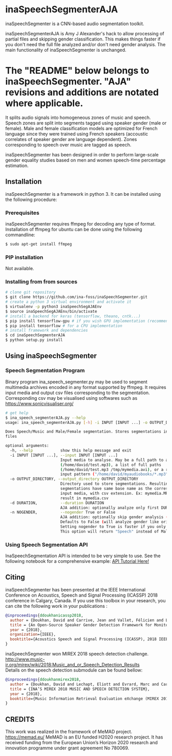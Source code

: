 # inaSpeechSegmenterAJA

inaSpeechSegmenter is a CNN-based audio segmentation toolkit.

inaSpeechSegmenterAJA is Amy J Alexander's hack to allow processing of partial files and skipping gender classification.
This makes things faster if you don't need the full file analyzed and/or don't need gender analysis.
The main functionality of inaSpeechSegmenter is unchanged.

# The "README" below belongs to inaSpeechSegmenter.  "AJA" revisions and additions are notated where applicable.

It splits audio signals into homogeneous zones of music and speech.
Speech zones are split into segments tagged using speaker gender (male or female).
Male and female classification models are optimized for French language since they were trained using French speakers (accoustic correlates of speaker gender are language dependent).
Zones corresponding to speech over music are tagged as speech.


inaSpeechSegmenter has been designed in order to perform large-scale gender equality studies based on men and women speech-time percentage estimation.

## Installation

inaSpeechSegmenter is a framework in python 3.
It can be installed using the following procedure:

### Prerequisites

inaSpeechSegmenter requires ffmpeg for decoding any type of format.
Installation of ffmpeg for ubuntu can be done using the following commandline:
```bash
$ sudo apt-get install ffmpeg
```
### PIP installation
Not available.

### Installing from from sources

```bash
# clone git repository
$ git clone https://github.com/ina-foss/inaSpeechSegmenter.git
# create a python 3 virtual environment and activate it
$ virtualenv -p python3 inaSpeechSegAJAEnv
$ source inaSpeechSegAJAEnv/bin/activate
# install a backend for keras (tensorflow, theano, cntk...)
$ pip install tensorflow-gpu # if you wish GPU implementation (recommended)
$ pip install tensorflow # for a CPU implementation
# install framework and dependencies
$ cd inaSpeechSegmenterAJA
$ python setup.py install
```

## Using inaSpeechSegmenter

### Speech Segmentation Program
Binary program ina_speech_segmenter.py may be used to segment multimedia archives encoded in any format supported by ffmpeg. It requires input media and output csv files corresponding to the segmentation. Corresponding csv may be visualised using softwares such as https://www.sonicvisualiser.org/
```bash
# get help
$ ina_speech_segmenterAJA.py --help
usage: ina_speech_segmenterAJA.py [-h] -i INPUT [INPUT ...] -o OUTPUT_DIRECTORY

Does Speech/Music and Male/Female segmentation. Stores segmentations into CSV
files

optional arguments:
  -h, --help            show this help message and exit
  -i INPUT [INPUT ...], --input INPUT [INPUT ...]
                        Input media to analyse. May be a full path to a media
                        (/home/david/test.mp3), a list of full paths
                        (/home/david/test.mp3 /tmp/mymedia.avi), or a regex
                        input pattern ("/home/david/myaudiobooks/*.mp3")
  -o OUTPUT_DIRECTORY, --output_directory OUTPUT_DIRECTORY
                        Directory used to store segmentations. Resulting
                        segmentations have same base name as the corresponding
                        input media, with csv extension. Ex: mymedia.MPG will
                        result in mymedia.csv
  -d DURATION,          --duration DURATION
                        AJA addition: optionally analyze only first DURATION seconds of file
  -n NOGENDER,          --nogender True or False
                        AJA addition: optionally skip gender analysis (-n True)
                        Defaults to False (will analyze gender like original package)
                        Setting nogender to True is faster if you only want to know Speech vs Music.
                        This option will return "Speech" instead of Male/Female                        
```
### Using Speech Segmentation API

InaSpeechSegmentation API is intended to be very simple to use.
See the following notebook for a comprehensive example: [API Tutorial Here!](API_Tutorial.ipynb)

## Citing

inaSpeechSegmenter has been presented at the IEEE International Conference on Acoustics, Speech and Signal Processing (ICASSP) 2018 conference in Calgary, Canada. If you use this toolbox in your research, you can cite the following work in your publications :


```bibtex
@inproceedings{ddoukhanicassp2018,
  author = {Doukhan, David and Carrive, Jean and Vallet, Félicien and Larcher, Anthony and Meignier, Sylvain},
  title = {An Open-Source Speaker Gender Detection Framework for Monitoring Gender Equality},
  year = {2018},
  organization={IEEE},
  booktitle={Acoustics Speech and Signal Processing (ICASSP), 2018 IEEE International Conference on}
}
```

inaSpeechSegmenter won MIREX 2018 speech detection challenge.  
http://www.music-ir.org/mirex/wiki/2018:Music_and_or_Speech_Detection_Results  
Details on the speech detection submodule can be found bellow:  


```bibtex
@inproceedings{ddoukhanmirex2018,
  author = {Doukhan, David and Lechapt, Eliott and Evrard, Marc and Carrive, Jean},
  title = {INA’S MIREX 2018 MUSIC AND SPEECH DETECTION SYSTEM},
  year = {2018},
  booktitle={Music Information Retrieval Evaluation eXchange (MIREX 2018)}
}
```


## CREDITS

This work was realized in the framework of MeMAD project.
https://memad.eu/
MeMAD is an EU funded H2020 research project.
It has received funding from the European Union’s Horizon 2020 research and innovation programme under grant agreement No 780069.
